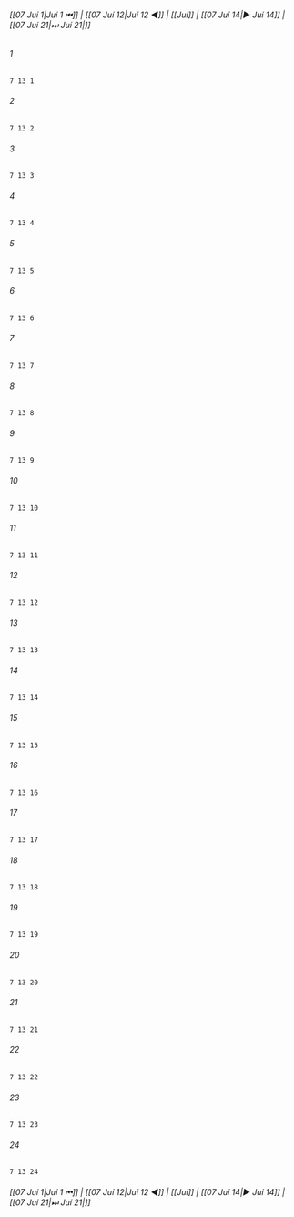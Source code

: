 
###### [[07 Juí 1|Juí 1 ⏮]] | [[07 Juí 12|Juí 12 ◀]] | [[Juí]] | [[07 Juí 14|▶ Juí 14]] | [[07 Juí 21|⏭ Juí 21|]]

###### 1
``` verse
7 13 1 
```
###### 2
``` verse
7 13 2 
```
###### 3
``` verse
7 13 3 
```
###### 4
``` verse
7 13 4 
```
###### 5
``` verse
7 13 5 
```
###### 6
``` verse
7 13 6 
```
###### 7
``` verse
7 13 7 
```
###### 8
``` verse
7 13 8 
```
###### 9
``` verse
7 13 9 
```
###### 10
``` verse
7 13 10 
```
###### 11
``` verse
7 13 11 
```
###### 12
``` verse
7 13 12 
```
###### 13
``` verse
7 13 13 
```
###### 14
``` verse
7 13 14 
```
###### 15
``` verse
7 13 15 
```
###### 16
``` verse
7 13 16 
```
###### 17
``` verse
7 13 17 
```
###### 18
``` verse
7 13 18 
```
###### 19
``` verse
7 13 19 
```
###### 20
``` verse
7 13 20 
```
###### 21
``` verse
7 13 21 
```
###### 22
``` verse
7 13 22 
```
###### 23
``` verse
7 13 23 
```
###### 24
``` verse
7 13 24 
```

###### [[07 Juí 1|Juí 1 ⏮]] | [[07 Juí 12|Juí 12 ◀]] | [[Juí]] | [[07 Juí 14|▶ Juí 14]] | [[07 Juí 21|⏭ Juí 21|]]

